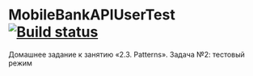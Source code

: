 # MobileBankAPIUserTest [![Build status](https://ci.appveyor.com/api/projects/status/v47qfe6kp0q6nlb4/branch/main?svg=true)](https://ci.appveyor.com/project/lenoxxinbox/mobilebankapiusertest/branch/main)

Домашнее задание к занятию «2.3. Patterns». Задача №2: тестовый режим
